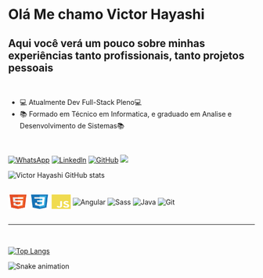 <link rel="stylesheet" href="https://cdn.jsdelivr.net/gh/devicons/devicon@v2.15.1/devicon.min.css">
<h1>Olá Me chamo Victor Hayashi</h1>
<h2>Aqui você verá um pouco sobre minhas experiências tanto profissionais, tanto projetos pessoais</h2>
</br>

 - 💻 Atualmente Dev Full-Stack Pleno💻
 - 📚 Formado em Técnico em Informatica, e graduado em Analise e Desenvolvimento de Sistemas📚



</br>
 

[![WhatsApp](https://img.shields.io/badge/WhatsApp-25D366?style=for-the-badge&logo=whatsapp&logoColor=white)](https://contate.me/VictorHayashi) 
[![Linkedln](https://img.shields.io/badge/LinkedIn-0077B5?style=for-the-badge&logo=linkedin&logoColor=whitee)](https://www.linkedin.com/in/victor-hayashi-pantaleão-uchinokura-5561a8199/) [![GitHub](https://img.shields.io/badge/GitHub-100000?style=for-the-badge&logo=github&logoColor=white)](https://github.com/victorhayashii/VictorHayashi/blob/main/README.md)   <a href = "mailto:viictorhayashi@outlook.com"><img src="https://img.shields.io/badge/Microsoft_Outlook-0078D4?style=for-the-badge&logo=microsoft-outlook&logoColor=white" target="_blank"></a>

![Victor Hayashi GitHub stats](https://github-readme-stats.vercel.app/api?username=victorhayashii&show_icons=true&theme=tokyonight)

<div style="display: inline_block"><br>
  <img align="center" alt="HTML" height="30" width="40" src="https://raw.githubusercontent.com/devicons/devicon/master/icons/html5/html5-original.svg">
  <img align="center" alt="CSS" height="30" width="40" src="https://raw.githubusercontent.com/devicons/devicon/master/icons/css3/css3-original.svg">
  <img align="center" alt="Js" height="30" width="40" src="https://raw.githubusercontent.com/devicons/devicon/master/icons/javascript/javascript-plain.svg">
  <img align="center" alt="Angular" height="30" width="40" src="https://cdn.jsdelivr.net/gh/devicons/devicon/icons/angularjs/angularjs-plain.svg">
  <img align="center" alt="Sass" height="30" width="40" src="https://cdn.jsdelivr.net/gh/devicons/devicon/icons/sass/sass-original.svg">    
  <img align="center" alt="Java" height="35" width="40" src="https://cdn.jsdelivr.net/gh/devicons/devicon/icons/java/java-original.svg">
  <img align="center" alt="Git" height="30" width="40" src="https://cdn.jsdelivr.net/gh/devicons/devicon/icons/git/git-original.svg">
</div>
</br>
<hr>
</br>

[![Top Langs](https://github-readme-stats.vercel.app/api/top-langs/?username=victorhayashii&layout=compact)](https://github.com/victorhayashii/github-readme-stats)

![Snake animation](https://github.com/victorhayashii/VictorHayashi/blob/output/github-contribution-grid-snake.svg)
